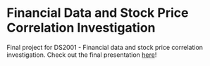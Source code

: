 # Financial Data and Stock Price Correlation Investigation
Final project for DS2001 - Financial data and stock price correlation investigation. Check out the final presentation <a href=https://github.com/kulikj/ds2001-project/blob/master/DS2001%20Final%20Presentation.pdf> here</a>!

